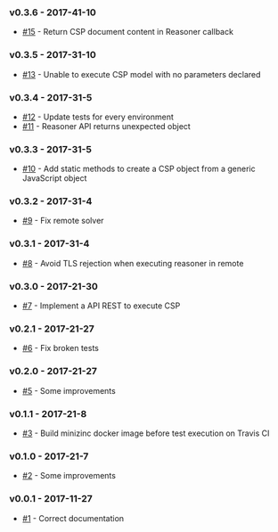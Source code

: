 ### v0.3.6 - 2017-41-10

- [#15](https://github.com/isa-group/governify-csp-tools/issues/15) - Return CSP document content in Reasoner callback

### v0.3.5 - 2017-31-10

- [#13](https://github.com/isa-group/governify-csp-tools/issues/13) - Unable to execute CSP model with no parameters declared

### v0.3.4 - 2017-31-5

- [#12](https://github.com/isa-group/governify-csp-tools/issues/12) - Update tests for every environment
- [#11](https://github.com/isa-group/governify-csp-tools/issues/11) - Reasoner API returns unexpected object

### v0.3.3 - 2017-31-5

- [#10](https://github.com/isa-group/governify-csp-tools/issues/10) - Add static methods to create a CSP object from a generic JavaScript object

### v0.3.2 - 2017-31-4

- [#9](https://github.com/isa-group/governify-csp-tools/issues/9) - Fix remote solver

### v0.3.1 - 2017-31-4

- [#8](https://github.com/isa-group/governify-csp-tools/issues/8) - Avoid TLS rejection when executing reasoner in remote

### v0.3.0 - 2017-21-30

- [#7](https://github.com/isa-group/governify-csp-tools/issues/7) - Implement a API REST to execute CSP 

### v0.2.1 - 2017-21-27

- [#6](https://github.com/isa-group/governify-csp-tools/issues/6) - Fix broken tests

### v0.2.0 - 2017-21-27

- [#5](https://github.com/isa-group/governify-csp-tools/issues/5) - Some improvements

### v0.1.1 - 2017-21-8

- [#3](https://github.com/isa-group/governify-csp-tools/issues/3) - Build minizinc docker image before test execution on Travis CI

### v0.1.0 - 2017-21-7

- [#2](https://github.com/isa-group/governify-csp-tools/issues/2) - Some improvements

### v0.0.1 - 2017-11-27

- [#1](https://github.com/isa-group/governify-csp-tools/issues/1) - Correct documentation

